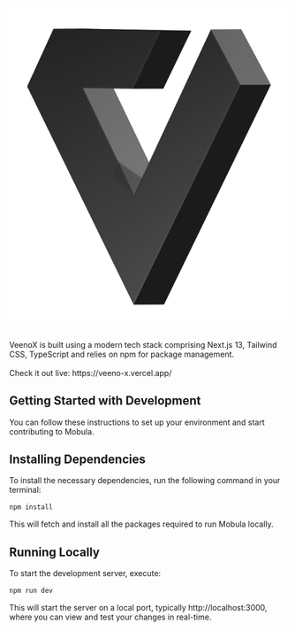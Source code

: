 ![Bannière](./public/logo/veeno.png)

<br />
VeenoX is built using a modern tech stack comprising Next.js 13, Tailwind CSS, TypeScript and relies on npm for package management.
<br />
<br />
Check it out live: https://veeno-x.vercel.app/
<br />

## Getting Started with Development

You can follow these instructions to set up your environment and start contributing to Mobula.

## Installing Dependencies

To install the necessary dependencies, run the following command in your terminal:
<br />

```bash
npm install
```

This will fetch and install all the packages required to run Mobula locally.

## Running Locally

To start the development server, execute:
<br />

```bash
npm run dev
```

This will start the server on a local port, typically http://localhost:3000, where you can view and test your changes in real-time.
